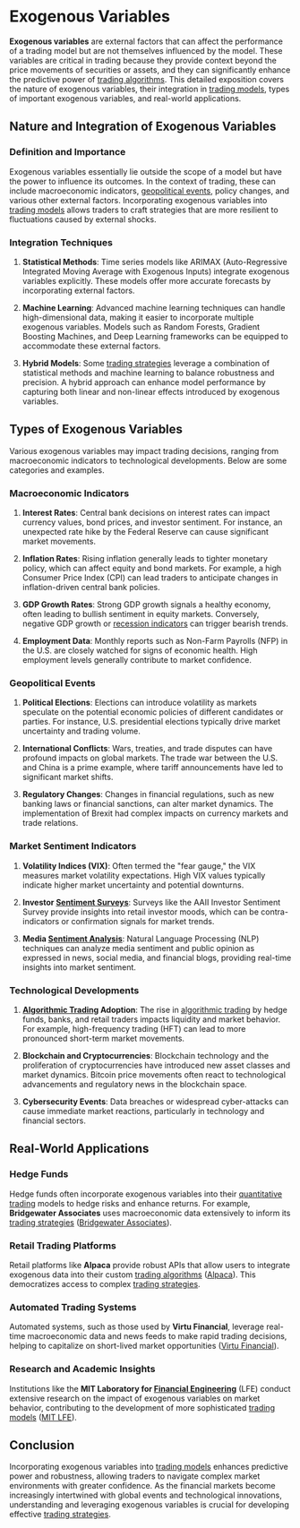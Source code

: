 # Exogenous Variables

**Exogenous variables** are external factors that can affect the performance of a trading model but are not themselves influenced by the model. These variables are critical in trading because they provide context beyond the price movements of securities or assets, and they can significantly enhance the predictive power of [trading algorithms](../t/trading_algorithms.md). This detailed exposition covers the nature of exogenous variables, their integration in [trading models](../t/trading_models.md), types of important exogenous variables, and real-world applications.

## Nature and Integration of Exogenous Variables

### Definition and Importance

Exogenous variables essentially lie outside the scope of a model but have the power to influence its outcomes. In the context of trading, these can include macroeconomic indicators, [geopolitical events](../g/geopolitical_events.md), policy changes, and various other external factors. Incorporating exogenous variables into [trading models](../t/trading_models.md) allows traders to craft strategies that are more resilient to fluctuations caused by external shocks.

### Integration Techniques

1. **Statistical Methods**: Time series models like ARIMAX (Auto-Regressive Integrated Moving Average with Exogenous Inputs) integrate exogenous variables explicitly. These models offer more accurate forecasts by incorporating external factors.

2. **Machine Learning**: Advanced machine learning techniques can handle high-dimensional data, making it easier to incorporate multiple exogenous variables. Models such as Random Forests, Gradient Boosting Machines, and Deep Learning frameworks can be equipped to accommodate these external factors.

3. **Hybrid Models**: Some [trading strategies](../t/trading_strategies.md) leverage a combination of statistical methods and machine learning to balance robustness and precision. A hybrid approach can enhance model performance by capturing both linear and non-linear effects introduced by exogenous variables.

## Types of Exogenous Variables

Various exogenous variables may impact trading decisions, ranging from macroeconomic indicators to technological developments. Below are some categories and examples.

### Macroeconomic Indicators

1. **Interest Rates**: Central bank decisions on interest rates can impact currency values, bond prices, and investor sentiment. For instance, an unexpected rate hike by the Federal Reserve can cause significant market movements.
   
2. **Inflation Rates**: Rising inflation generally leads to tighter monetary policy, which can affect equity and bond markets. For example, a high Consumer Price Index (CPI) can lead traders to anticipate changes in inflation-driven central bank policies.

3. **GDP Growth Rates**: Strong GDP growth signals a healthy economy, often leading to bullish sentiment in equity markets. Conversely, negative GDP growth or [recession indicators](../r/recession_indicators.md) can trigger bearish trends.

4. **Employment Data**: Monthly reports such as Non-Farm Payrolls (NFP) in the U.S. are closely watched for signs of economic health. High employment levels generally contribute to market confidence.

### Geopolitical Events

1. **Political Elections**: Elections can introduce volatility as markets speculate on the potential economic policies of different candidates or parties. For instance, U.S. presidential elections typically drive market uncertainty and trading volume.

2. **International Conflicts**: Wars, treaties, and trade disputes can have profound impacts on global markets. The trade war between the U.S. and China is a prime example, where tariff announcements have led to significant market shifts.

3. **Regulatory Changes**: Changes in financial regulations, such as new banking laws or financial sanctions, can alter market dynamics. The implementation of Brexit had complex impacts on currency markets and trade relations.

### Market Sentiment Indicators

1. **Volatility Indices (VIX)**: Often termed the "fear gauge," the VIX measures market volatility expectations. High VIX values typically indicate higher market uncertainty and potential downturns.

2. **Investor [Sentiment Surveys](../s/sentiment_surveys.md)**: Surveys like the AAII Investor Sentiment Survey provide insights into retail investor moods, which can be contra-indicators or confirmation signals for market trends.

3. **Media [Sentiment Analysis](../s/sentiment_analysis.md)**: Natural Language Processing (NLP) techniques can analyze media sentiment and public opinion as expressed in news, social media, and financial blogs, providing real-time insights into market sentiment.

### Technological Developments

1. **[Algorithmic Trading](../a/algorithmic_trading.md) Adoption**: The rise in [algorithmic trading](../a/algorithmic_trading.md) by hedge funds, banks, and retail traders impacts liquidity and market behavior. For example, high-frequency trading (HFT) can lead to more pronounced short-term market movements.

2. **Blockchain and Cryptocurrencies**: Blockchain technology and the proliferation of cryptocurrencies have introduced new asset classes and market dynamics. Bitcoin price movements often react to technological advancements and regulatory news in the blockchain space.

3. **Cybersecurity Events**: Data breaches or widespread cyber-attacks can cause immediate market reactions, particularly in technology and financial sectors.

## Real-World Applications

### Hedge Funds

Hedge funds often incorporate exogenous variables into their [quantitative trading](../q/quantitative_trading.md) models to hedge risks and enhance returns. For example, **Bridgewater Associates** uses macroeconomic data extensively to inform its [trading strategies](../t/trading_strategies.md) ([Bridgewater Associates](https://www.bridgewater.com)).

### Retail Trading Platforms

Retail platforms like **Alpaca** provide robust APIs that allow users to integrate exogenous data into their custom [trading algorithms](../t/trading_algorithms.md) ([Alpaca](https://alpaca.markets)). This democratizes access to complex [trading strategies](../t/trading_strategies.md).

### Automated Trading Systems

Automated systems, such as those used by **Virtu Financial**, leverage real-time macroeconomic data and news feeds to make rapid trading decisions, helping to capitalize on short-lived market opportunities ([Virtu Financial](https://www.virtu.com)).

### Research and Academic Insights

Institutions like the **MIT Laboratory for [Financial Engineering](../f/financial_engineering.md)** (LFE) conduct extensive research on the impact of exogenous variables on market behavior, contributing to the development of more sophisticated [trading models](../t/trading_models.md) ([MIT LFE](https://lfe.mit.edu)).

## Conclusion

Incorporating exogenous variables into [trading models](../t/trading_models.md) enhances predictive power and robustness, allowing traders to navigate complex market environments with greater confidence. As the financial markets become increasingly intertwined with global events and technological innovations, understanding and leveraging exogenous variables is crucial for developing effective [trading strategies](../t/trading_strategies.md).
